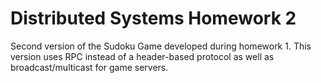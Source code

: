 # Distributed Systems Homework 2

Second version of the Sudoku Game developed during homework 1.
This version uses RPC instead of a header-based protocol as well as broadcast/multicast for game servers.
